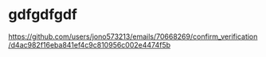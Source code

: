 # gdfgdfgdf
https://github.com/users/jono573213/emails/70668269/confirm_verification/d4ac982f16eba841ef4c9c810956c002e4474f5b
